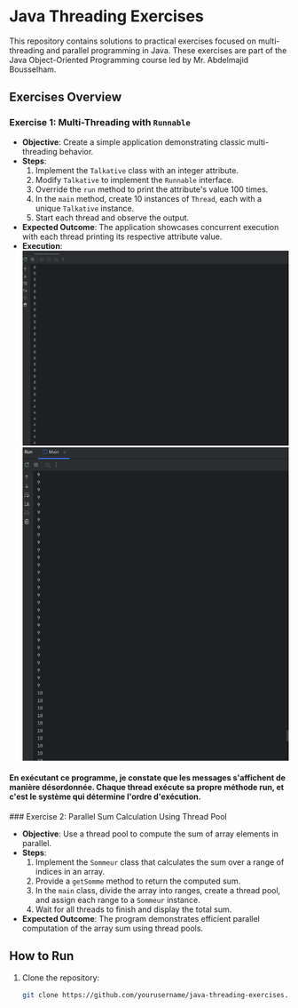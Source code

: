 
# Java Threading Exercises

This repository contains solutions to practical exercises focused on multi-threading and parallel programming in Java. These exercises are part of the Java Object-Oriented Programming course led by Mr. Abdelmajid Bousselham.

## Exercises Overview

### Exercise 1: Multi-Threading with `Runnable`

- **Objective**: Create a simple application demonstrating classic multi-threading behavior.
- **Steps**:
  1. Implement the `Talkative` class with an integer attribute.
  2. Modify `Talkative` to implement the `Runnable` interface.
  3. Override the `run` method to print the attribute's value 100 times.
  4. In the `main` method, create 10 instances of `Thread`, each with a unique `Talkative` instance.
  5. Start each thread and observe the output.
- **Expected Outcome**: The application showcases concurrent execution with each thread printing its respective attribute value.
- **Execution**:
    <img src="./captures/result__ex1.png"/>
    <img src="./captures/result_ex1.png"/>
<h4>
  En exécutant ce programme, je constate que les messages s'affichent de manière désordonnée. Chaque thread exécute sa propre méthode run, et c'est le système qui détermine l'ordre d'exécution. 

</h4>
### Exercise 2: Parallel Sum Calculation Using Thread Pool

- **Objective**: Use a thread pool to compute the sum of array elements in parallel.
- **Steps**:
  1. Implement the `Sommeur` class that calculates the sum over a range of indices in an array.
  2. Provide a `getSomme` method to return the computed sum.
  3. In the `main` class, divide the array into ranges, create a thread pool, and assign each range to a `Sommeur` instance.
  4. Wait for all threads to finish and display the total sum.
- **Expected Outcome**: The program demonstrates efficient parallel computation of the array sum using thread pools.

## How to Run

1. Clone the repository:
   ```bash
   git clone https://github.com/yourusername/java-threading-exercises.git


